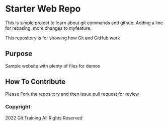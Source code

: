 # Starter Web Repo
This is simple project to learn about git commands and github.
Adding a line for rebasing, more changes to myfeature.

This repository is for showing how Git and GitHub work

## Purpose

Sample website with plenty of files for demos

## How To Contribute

 Please Fork the repository and then issue pull request for review
 
### Copyright 

2022 Git.Training All Rights Reserved